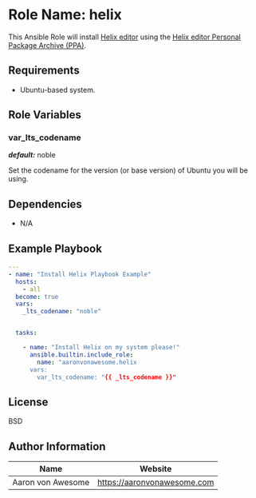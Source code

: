 # Role Name: helix

This Ansible Role will install [Helix editor](https://helix-editor.com/) using the [Helix editor Personal Package Archive (PPA)](https://launchpad.net/~maveonair/+archive/ubuntu/helix-editor).

## Requirements

- Ubuntu-based system.

## Role Variables

### var_lts_codename

***default:*** noble

Set the codename for the version (or base version) of Ubuntu you will be using.

## Dependencies

- N/A

## Example Playbook

```yaml
---
- name: "Install Helix Playbook Example"
  hosts:
    - all
  become: true
  vars:
    _lts_codename: "noble"


  tasks:

    - name: "Install Helix on my system please!"
      ansible.builtin.include_role:
        name: "aaronvonawesome.helix
      vars:
        var_lts_codename: "{{ _lts_codename }}"
```

## License

BSD

## Author Information

| Name | Website |
| --  | -- |
| Aaron von Awesome | https://aaronvonawesome.com |
